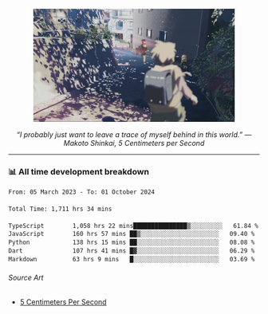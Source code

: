 <p align="center"><img src="asset/header.jpg" width="80%"/></p>
<p align="center"><i>“I probably just want to leave a trace of myself behind in this world.” ― Makoto Shinkai, 5 Centimeters per Second</i></p>

---
<!--
<details>
  <summary>📃 My Resume</summary>

### Education

- 📖 **Computer Science**\
📆 10/2021 - present\
📍 **Thang Long University** - Hoang Mai, Hanoi, Vietnam

### Experience

<img align="right" src="https://img.shields.io/badge/Figma-F24E1E?style=flat&logo=figma&logoColor=white"/>
<img align="right" src="https://img.shields.io/badge/node.js-6DA55F?style=flat&logo=node.js&logoColor=white"/>
<img align="right" src="https://img.shields.io/badge/Next.js-black?style=flat&logo=next.js&logoColor=white"/>
<img align="right" src="https://img.shields.io/badge/TypeScript-007ACC?style=flat&logo=typescript&logoColor=white"/>


- 👨‍💻 **Frontend Web Intern**\
📆 07/2023 - present\
📍 **MQ ICT Solutions** - Hoang Mai, Hanoi, Vietnam
</details> 
-->

### 📊 All time development breakdown

<!--START_SECTION:waka-->

```txt
From: 05 March 2023 - To: 01 October 2024

Total Time: 1,711 hrs 34 mins

TypeScript        1,058 hrs 22 mins███████████████▒░░░░░░░░░   61.84 %
JavaScript        160 hrs 57 mins ██▒░░░░░░░░░░░░░░░░░░░░░░   09.40 %
Python            138 hrs 15 mins ██░░░░░░░░░░░░░░░░░░░░░░░   08.08 %
Dart              107 hrs 41 mins █▓░░░░░░░░░░░░░░░░░░░░░░░   06.29 %
Markdown          63 hrs 9 mins   █░░░░░░░░░░░░░░░░░░░░░░░░   03.69 %
```

<!--END_SECTION:waka-->

###### Source Art

-  [5 Centimeters Per Second](https://wallhaven.cc/w/nrowq1)

